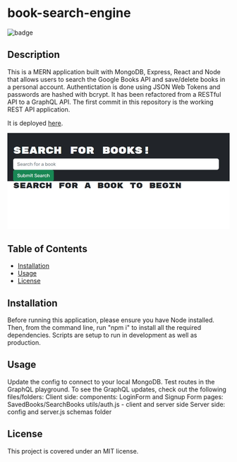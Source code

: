 # book-search-engine

  ![badge](https://img.shields.io/badge/license-MIT-blue.svg)
  ## Description
  This is a MERN application built with MongoDB, Express, React and Node that allows users to search the Google Books API and save/delete books in a personal account. Authentictation is done using JSON Web Tokens and passwords are hashed with bcrypt. It has been refactored from a RESTful API to a GraphQL API. The first commit in this repository is the working REST API application. 

  
  It is deployed  <a href=https://book-search-engine76954.herokuapp.com>here</a>.

  ![screenshot](/Screenshot.jpg)

  ## Table of Contents
  * <a href="#installation">Installation</a>
  * <a href="#usage">Usage</a>
  * <a href="#license">License</a>

  ## Installation
  Before running this application, please ensure you have Node installed. Then, from the command line, run "npm i" to install all the required dependencies. Scripts are setup to run in development as well as production.
  ## Usage
  Update the config to connect to your local MongoDB. Test routes in the GraphQL playground. To see the GraphQL updates, check out the following files/folders: 
  Client side:
  components: LoginForm and Signup Form
  pages: SavedBooks/SearchBooks
  utils/auth.js - client and server side
  Server side:
  config and server.js
  schemas folder
  

  ## License
  This project is covered under an MIT license. 
  
